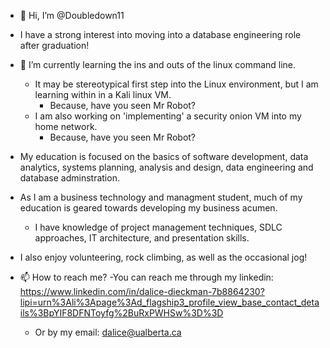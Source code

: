 - 👋 Hi, I’m @Doubledown11
- I have a strong interest into moving into a database engineering role after graduation!  
- 🌱 I’m currently learning the ins and outs of the linux command line. 
    - It may be stereotypical first step into the Linux environment, but I am learning within in a Kali linux VM. 
        - Because, have you seen Mr Robot?
    - I am also working on 'implementing' a security onion VM into my home network. 
        - Because, have you seen Mr Robot?      
-  My education is focused on the basics of software development, data analytics, systems planning, analysis and design, data engineering and database adminstration. 
-  As I am a business technology and managment student, much of my education is geared towards developing my business acumen. 
    - I have knowledge of project management techniques, SDLC approaches, IT architecture, and presentation skills. 
-  I also enjoy volunteering, rock climbing, as well as the occasional jog!

- 📫 How to reach me? 
    -You can reach me through my linkedin: https://www.linkedin.com/in/dalice-dieckman-7b8864230?lipi=urn%3Ali%3Apage%3Ad_flagship3_profile_view_base_contact_details%3BpYIF8DFNToyfg%2BuRxPWHSw%3D%3D 
    - Or by my email: dalice@ualberta.ca

